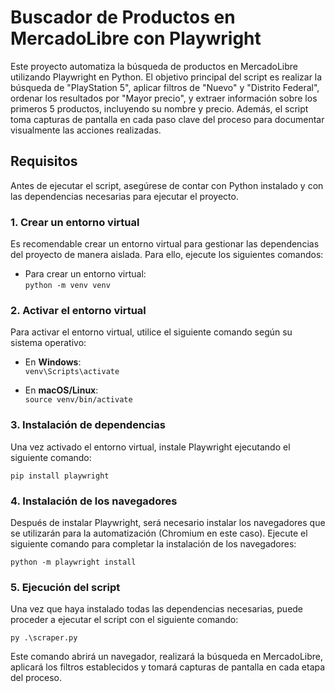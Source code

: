 # Buscador de Productos en MercadoLibre con Playwright

Este proyecto automatiza la búsqueda de productos en MercadoLibre utilizando Playwright en Python. El objetivo principal del script es realizar la búsqueda de "PlayStation 5", aplicar filtros de "Nuevo" y "Distrito Federal", ordenar los resultados por "Mayor precio", y extraer información sobre los primeros 5 productos, incluyendo su nombre y precio. Además, el script toma capturas de pantalla en cada paso clave del proceso para documentar visualmente las acciones realizadas.

## Requisitos

Antes de ejecutar el script, asegúrese de contar con Python instalado y con las dependencias necesarias para ejecutar el proyecto.

### 1. Crear un entorno virtual

Es recomendable crear un entorno virtual para gestionar las dependencias del proyecto de manera aislada. Para ello, ejecute los siguientes comandos:

- Para crear un entorno virtual:  
  `python -m venv venv`

### 2. Activar el entorno virtual

Para activar el entorno virtual, utilice el siguiente comando según su sistema operativo:

- En **Windows**:  
  `venv\Scripts\activate`

- En **macOS/Linux**:  
  `source venv/bin/activate`

### 3. Instalación de dependencias

Una vez activado el entorno virtual, instale Playwright ejecutando el siguiente comando:

`pip install playwright`

### 4. Instalación de los navegadores

Después de instalar Playwright, será necesario instalar los navegadores que se utilizarán para la automatización (Chromium en este caso). Ejecute el siguiente comando para completar la instalación de los navegadores:

`python -m playwright install`

### 5. Ejecución del script

Una vez que haya instalado todas las dependencias necesarias, puede proceder a ejecutar el script con el siguiente comando:

`py .\scraper.py`

Este comando abrirá un navegador, realizará la búsqueda en MercadoLibre, aplicará los filtros establecidos y tomará capturas de pantalla en cada etapa del proceso.
